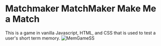 # Matchmaker MatchMaker Make Me a Match

This is a game in vanilla Javascript, HTML, and CSS that is used to test a user's short term memory. 
![MemGameSS](https://user-images.githubusercontent.com/110546643/190951821-40b8c7f9-c5ad-4598-a5d5-35609beb3791.JPG)
